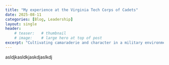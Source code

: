 ```yaml
---
title: "My experience at the Virginia Tech Corps of Cadets"
date: 2025-08-11
categories: [Blog, Leadership]
layout: single
header:
    # teaser:   # thumbnail
    # image:    # large hero at top of post
excerpt: "Cultivating camaraderie and character in a military environment"
---
```


asldjkasldkjaskdjaslkdj